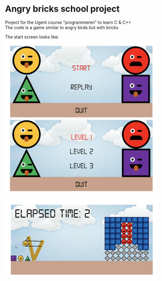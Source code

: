 # Angry bricks school project

Project for the Ugent course "programmeren" to learn C & C++
<br>
The code is a game similar to angry birds but with bricks

The start screen looks like:
<br>
<img src="images/intro.png" width="600"></img>

<img src="images/game.png" width="600"></img>
